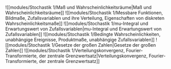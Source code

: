 ![[modules/Stochastik 1/Maß und Wahrscheinlichkeitsräume|Maß und Wahrscheinlichkeitsräume]]
![[modules/Stochastik 1/Messbare Funktionen, Bildmaße, Zufallsvariablen und ihre Verteilung, Eigenschaften von diskreten Wahrscheinlichkeitsmaße]]
![[modules/Stochastik 1/mu-Integral und Erwartungswert von Zufallsvariablen|mu-Integral und Erwartungswert von Zufallsvariablen]]
![[modules/Stochastik 1/Bedingte Wahrscheinlichkeiten, unabhängige Ereignisse, Produktmaße, unabhängige Zufallsvariablen]]
![[modules/Stochastik 1/Gesetze der großen Zahlen|Gesetze der großen Zahlen]]
![[modules/Stochastik 1/Verteilungskonvergenz, Fourier-Transformierte, der zentrale Grenzwertsatz|Verteilungskonvergenz, Fourier-Transformierte, der zentrale Grenzwertsatz]]